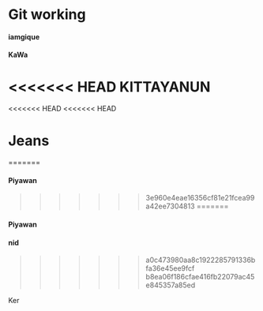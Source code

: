 # Git working
#### iamgique
#### KaWa
<<<<<<< HEAD
KITTAYANUN
=======
<<<<<<< HEAD
<<<<<<< HEAD
# Jeans
=======
#### Piyawan
>>>>>>> 3e960e4eae16356cf81e21fcea99a42ee7304813
=======
#### Piyawan
#### nid
>>>>>>> a0c473980aa8c1922285791336bfa36e45ee9fcf
>>>>>>> b8ea06f186cfae416fb22079ac45e845357a85ed



Ker
